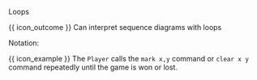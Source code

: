 <span id="title">Loops</span>

<span id="prereqs"></span>

<span id="outcomes">{{ icon_outcome }} Can interpret sequence diagrams with loops</span>

<div id="body">

Notation:

<pic eager src="{{baseUrl}}/uml/sequenceDiagrams/loops/images/notation.png" height="80" />
<p/>

<box>

{{ icon_example }} The `Player` calls the `mark x,y` command or `clear x y` command repeatedly until the game is won or lost.

<pic eager src="{{baseUrl}}/uml/sequenceDiagrams/loops/images/playerText.png" height="300" />
<p/>

</box>

</div>

<div id="extras">
</div>
